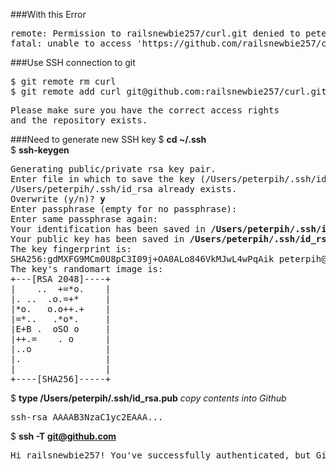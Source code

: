 ###With this Error
<pre>
remote: Permission to railsnewbie257/curl.git denied to peterpih.
fatal: unable to access 'https://github.com/railsnewbie257/curl.git/': The requested URL returned error: 403
</pre>

###Use SSH connection to git
<pre>
$ git remote rm curl    
$ git remote add curl git@github.com:railsnewbie257/curl.git   
</pre>
<pre>
Please make sure you have the correct access rights
and the repository exists.
</pre>
###Need to generate new SSH key
$ <b>cd ~/.ssh</b>   
$ <b>ssh-keygen</b>
<pre>
Generating public/private rsa key pair.
Enter file in which to save the key (/Users/peterpih/.ssh/id_rsa): 
/Users/peterpih/.ssh/id_rsa already exists.
Overwrite (y/n)? <b>y</b>
Enter passphrase (empty for no passphrase): 
Enter same passphrase again: 
Your identification has been saved in <b>/Users/peterpih/.ssh/id_rsa</b>.
Your public key has been saved in <b>/Users/peterpih/.ssh/id_rsa.pub</b>.
The key fingerprint is:
SHA256:gdMXFG9MCm0U8pC3I09j+OA0ALo846VkMJwL4wPqAik peterpih@MacBook-Pro.local
The key's randomart image is:
+---[RSA 2048]----+
|    ..  +=*o.    |
|. ..  .o.=+*     |
|*o.   o.o++.+    |
|=*..   .*o*.     |
|E+B .  oSO o     |
|++.=    . o      |
|..o              |
|.                |
|                 |
+----[SHA256]-----+
</pre>

$ <b>type /Users/peterpih/.ssh/id_rsa.pub</b>
<em>copy contents into Github</em> 
<pre>
ssh-rsa AAAAB3NzaC1yc2EAAA...
</pre>
$ <b>ssh -T git@github.com</b>
<pre>
Hi railsnewbie257! You've successfully authenticated, but GitHub does not provide shell access.
</pre>




